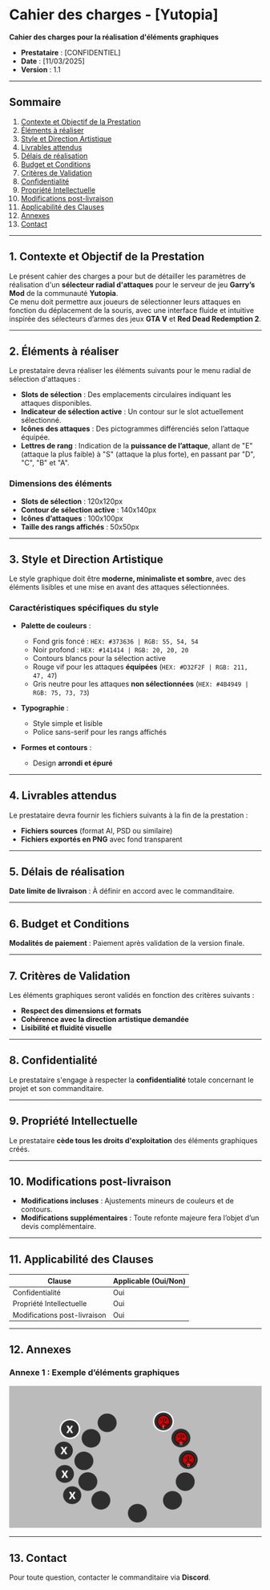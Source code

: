 # Cahier des charges - [Yutopia]

**Cahier des charges pour la réalisation d'éléments graphiques**  

- **Prestataire** : [CONFIDENTIEL]  
- **Date** : [11/03/2025]  
- **Version** : 1.1  

---

## Sommaire
1. [Contexte et Objectif de la Prestation](#1-contexte-et-objectif-de-la-prestation)  
2. [Éléments à réaliser](#2-éléments-à-réaliser)  
3. [Style et Direction Artistique](#3-style-et-direction-artistique)  
4. [Livrables attendus](#4-livrables-attendus)  
5. [Délais de réalisation](#5-délais-de-réalisation)  
6. [Budget et Conditions](#6-budget-et-conditions)  
7. [Critères de Validation](#7-critères-de-validation)  
8. [Confidentialité](#8-confidentialité)  
9. [Propriété Intellectuelle](#9-propriété-intellectuelle)  
10. [Modifications post-livraison](#10-modifications-post-livraison)  
11. [Applicabilité des Clauses](#11-applicabilité-des-clauses)  
12. [Annexes](#12-annexes)  
13. [Contact](#13-contact)  

---

## 1. Contexte et Objectif de la Prestation  
Le présent cahier des charges a pour but de détailler les paramètres de réalisation d'un **sélecteur radial d'attaques** pour le serveur de jeu **Garry’s Mod** de la communauté **Yutopia**.  
Ce menu doit permettre aux joueurs de sélectionner leurs attaques en fonction du déplacement de la souris, avec une interface fluide et intuitive inspirée des sélecteurs d’armes des jeux **GTA V** et **Red Dead Redemption 2**.  

---

## 2. Éléments à réaliser  
Le prestataire devra réaliser les éléments suivants pour le menu radial de sélection d'attaques :
- **Slots de sélection** : Des emplacements circulaires indiquant les attaques disponibles.  
- **Indicateur de sélection active** : Un contour sur le slot actuellement sélectionné.  
- **Icônes des attaques** : Des pictogrammes différenciés selon l’attaque équipée.  
- **Lettres de rang** : Indication de la **puissance de l’attaque**, allant de "E" (attaque la plus faible) à "S" (attaque la plus forte), en passant par "D", "C", "B" et "A".  

### Dimensions des éléments   
- **Slots de sélection** : 120x120px  
- **Contour de sélection active** : 140x140px  
- **Icônes d’attaques** : 100x100px  
- **Taille des rangs affichés** : 50x50px  

---

## 3. Style et Direction Artistique  
Le style graphique doit être **moderne, minimaliste et sombre**, avec des éléments lisibles et une mise en avant des attaques sélectionnées.  

### Caractéristiques spécifiques du style  
- **Palette de couleurs** :  
  - Fond gris foncé : `HEX: #373636 | RGB: 55, 54, 54`  
  - Noir profond : `HEX: #141414 | RGB: 20, 20, 20`  
  - Contours blancs pour la sélection active  
  - Rouge vif pour les attaques **équipées** (`HEX: #D32F2F | RGB: 211, 47, 47`)  
  - Gris neutre pour les attaques **non sélectionnées** (`HEX: #4B4949 | RGB: 75, 73, 73`)  

- **Typographie** :  
  - Style simple et lisible  
  - Police sans-serif pour les rangs affichés  

- **Formes et contours** :  
  - Design **arrondi et épuré**  

---

## 4. Livrables attendus  
Le prestataire devra fournir les fichiers suivants à la fin de la prestation :  
- **Fichiers sources** (format AI, PSD ou similaire)  
- **Fichiers exportés en PNG** avec fond transparent  

---

## 5. Délais de réalisation  
**Date limite de livraison** : À définir en accord avec le commanditaire.  

---

## 6. Budget et Conditions  
**Modalités de paiement** : Paiement après validation de la version finale.  

---

## 7. Critères de Validation  
Les éléments graphiques seront validés en fonction des critères suivants :  
- **Respect des dimensions et formats**  
- **Cohérence avec la direction artistique demandée**  
- **Lisibilité et fluidité visuelle**  

---

## 8. Confidentialité  
Le prestataire s'engage à respecter la **confidentialité** totale concernant le projet et son commanditaire.  

---

## 9. Propriété Intellectuelle  
Le prestataire **cède tous les droits d'exploitation** des éléments graphiques créés.  

---

## 10. Modifications post-livraison  
- **Modifications incluses** : Ajustements mineurs de couleurs et de contours.  
- **Modifications supplémentaires** : Toute refonte majeure fera l’objet d’un devis complémentaire.  

---

## 11. Applicabilité des Clauses  
| Clause                        | Applicable (Oui/Non) |  
|-------------------------------|----------------------|  
| Confidentialité               | Oui                  |  
| Propriété Intellectuelle      | Oui                  |  
| Modifications post-livraison  | Oui                  |  

---

## 12. Annexes  
### Annexe 1 : Exemple d’éléments graphiques  
![Maquette Visuelle](assets/selector2.png)    

---

## 13. Contact  
Pour toute question, contacter le commanditaire via **Discord**.  
